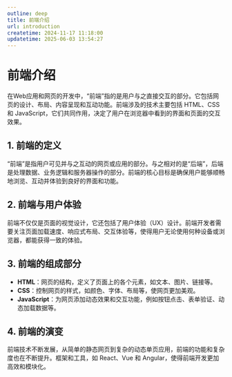 ```yaml
---
outline: deep
title: 前端介绍
url: introduction
createtime: 2024-11-17 11:18:00
updatetime: 2025-06-03 13:54:27
---
```


# 前端介绍

在Web应用和网页的开发中，“前端”指的是用户与之直接交互的部分。它包括网页的设计、布局、内容呈现和互动功能。前端涉及的技术主要包括 HTML、CSS 和 JavaScript，它们共同作用，决定了用户在浏览器中看到的界面和页面的交互效果。

## 1. 前端的定义

“前端”是指用户可见并与之互动的网页或应用的部分。与之相对的是“后端”，后端是处理数据、业务逻辑和服务器操作的部分。前端的核心目标是确保用户能够顺畅地浏览、互动并体验到良好的界面和功能。

## 2. 前端与用户体验

前端不仅仅是页面的视觉设计，它还包括了用户体验（UX）设计。前端开发者需要关注页面加载速度、响应式布局、交互体验等，使得用户无论使用何种设备或浏览器，都能获得一致的体验。

## 3. 前端的组成部分

- **HTML**：网页的结构，定义了页面上的各个元素，如文本、图片、链接等。
- **CSS**：控制网页的样式，如颜色、字体、布局等，使网页更加美观。
- **JavaScript**：为网页添加动态效果和交互功能，例如按钮点击、表单验证、动态加载数据等。

## 4. 前端的演变

前端技术不断发展，从简单的静态网页到复杂的动态单页应用，前端的功能和复杂度也在不断提升。框架和工具，如 React、Vue 和 Angular，使得前端开发更加高效和模块化。